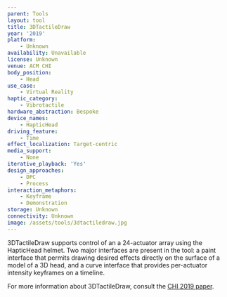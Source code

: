 ```yaml
---
parent: Tools
layout: tool
title: 3DTactileDraw
year: '2019'
platform:
    - Unknown
availability: Unavailable
license: Unknown
venue: ACM CHI
body_position:
    - Head
use_case:
    - Virtual Reality
haptic_category:
    - Vibrotactile
hardware_abstraction: Bespoke
device_names:
    - HapticHead
driving_feature:
    - Time
effect_localization: Target-centric
media_support:
    - None
iterative_playback: 'Yes'
design_approaches:
    - DPC
    - Process
interaction_metaphors:
    - Keyframe
    - Demonstration
storage: Unknown
connectivity: Unknown
image: /assets/tools/3dtactiledraw.jpg
---
```

3DTactileDraw supports control of an a 24-actuator array using the HapticHead helmet.
Two major interfaces are present in the tool: a paint interface that permits drawing desired effects directly on the surface of a model of a 3D head, and a curve interface that provides per-actuator intensity keyframes on a timeline.

For more information about 3DTactileDraw, consult the [CHI 2019 paper](https://doi.org/10.1145/3290607.3313030).
